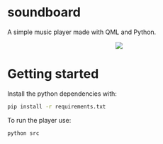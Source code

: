 # soundboard
A simple music player made with QML and Python.

<p align="center">
  <img src="https://github.com/lsouoliveira/soundboard/assets/30642647/a45cdf7f-0a70-4e3e-bc04-601ce95552f6">
</p>
  
# Getting started

Install the python dependencies with:

```sh
pip install -r requirements.txt
```

To run the player use:

```sh
python src
```
